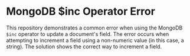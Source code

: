 # MongoDB $inc Operator Error
This repository demonstrates a common error when using the MongoDB `$inc` operator to update a document's field.  The error occurs when attempting to increment a field using a non-numeric value (in this case, a string).  The solution shows the correct way to increment a field.